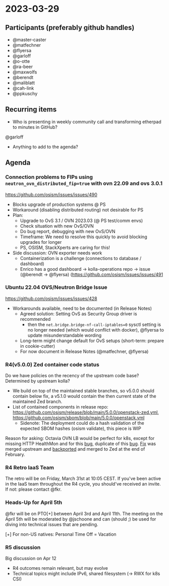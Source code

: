 # 2023-03-29
## Participants (preferably github handles)

- @master-caster
- @matfechner
- @flyersa
- @garloff
- @o-otte
- @ra-beer
- @maxwolfs
- @berendt
- @maliblatt
- @cah-link
- @ppkuschy

## Recurring items

- Who is presenting in weekly community call and transforming etherpad to minutes in GitHub?

@garloff
     
- Anything to add to the agenda?

## Agenda

### Connection problems to FIPs using `neutron_ovn_distributed_fip=true` with ovn 22.09 and ovs 3.0.1

https://github.com/osism/issues/issues/490
* Blocks upgrade of production systems @ PS
* Workaround (disabling distributed routing) not desirable for PS
* Plan:
    * Upgrade to OvS 3.1 / OVN 2023.03 (@ PS test/comm envs)
    * Check situation with new OvS/OVN
    * Do bug report, debugging with new OvS/OVN
    * Timeframe: We need to resolve this quickly to avoid blocking upgrades for longer
    * PS, OSISM, StackXperts are caring for this!
* Side discussion: OVN exporter needs work
    * Containerization is a challenge (connections to database / dashboard)
    * Enrico has a good dashboard -> kolla-operations repo -> issue (@berendt -> @flyersa) (https://github.com/osism/issues/issues/491


### Ubuntu 22.04 OVS/Neutron Bridge Issue

https://github.com/osism/issues/issues/428
* Workarounds available, need to be documented (in Release Notes)
    * Agreed solution: Setting OvS as Security Group driver is recommended
        * then the `net.bridge.bridge-nf-call-iptables=0` sysctl setting is no longer needed (which would conflict with docker), @flyersa to update misunderstandable wording 
    * Long-term might change default for OvS setups (short-term: prepare in cookie-cutter)
    * For now document in Release Notes (@matfechner, @flyersa)

### R4(v5.0.0) Zed container code status

Do we have policies on the recency of the upstream code base?
Determined by upstream kolla?
* We build on top of the maintained stable branches, so v5.0.0 should contain below fix, a v5.1.0 would contain the then current state of the maintained Zed branch.
* List of contained components in release repo: https://github.com/osism/release/blob/main/5.0.0/openstack-zed.yml, https://github.com/osism/sbom/blob/main/5.0.0/openstack.yml
    * Sidenote: The deployment could do a hash validation of the expected SBOM hashes (osism validate), this piece is WIP

Reason for asking: Octavia OVN LB would be perfect for k8s, except for missing HTTP HealthMon and for this [bug](https://bugs.launchpad.net/neutron/+bug/1956035), duplicate of this [bug](https://bugs.launchpad.net/neutron/+bug/1997418/). [Fix](https://review.opendev.org/c/openstack/ovn-octavia-provider/+/873860) was merged upstream and [backported](https://review.opendev.org/c/openstack/ovn-octavia-provider/+/875595) and merged to Zed at the end of February.

### R4 Retro IaaS Team

The retro will be on Friday, March 31st at 10:05 CEST.
If you've been active in the IaaS team throughout the R4 cycle, you should've received an invite.
If not: please contact @fkr.

### Heads-Up for April 5th

@fkr will be on PTO[+] between April 3rd and April 11th. The meeting on the April 5th will be moderated by @jschoone and can (should ;) be used for diving into technical issues that are pending.

[+] For non-US natives: Personal Time Off = Vacation

### R5 discussion
Big discussion on Apr 12
* R4 outcomes remain relevant, but may evolve
* Technical topics might include IPv6, shared filesystem (-> RWX for k8s CSI)

